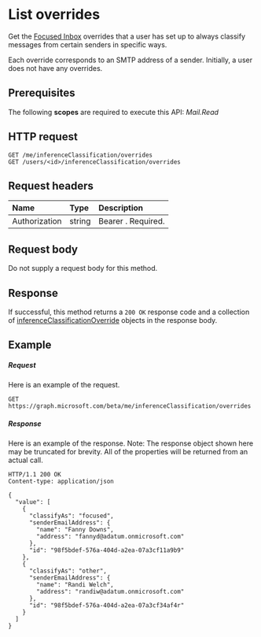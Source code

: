 # List overrides

Get the [Focused Inbox](../resources/manage_focused_inbox.md) overrides that a user has set up to always classify messages from certain senders in specific ways.

Each override corresponds to an SMTP address of a sender. Initially, a user does not have any overrides.
## Prerequisites
The following **scopes** are required to execute this API: *Mail.Read*
## HTTP request
<!-- { "blockType": "ignored" } -->
```http
GET /me/inferenceClassification/overrides
GET /users/<id>/inferenceClassification/overrides
```

## Request headers
| Name       | Type | Description|
|:---------------|:--------|:----------|
| Authorization  | string  | Bearer <token>. Required. |

## Request body
Do not supply a request body for this method.
## Response
If successful, this method returns a `200 OK` response code and a collection of [inferenceClassificationOverride](../resources/inferenceclassificationoverride.md) objects in the response body.
## Example
##### Request
Here is an example of the request.
<!-- {
  "blockType": "request",
  "name": "get_overrides"
}-->
```http
GET https://graph.microsoft.com/beta/me/inferenceClassification/overrides
```
##### Response
Here is an example of the response. Note: The response object shown here may be truncated for brevity. All of the properties will be returned from an actual call.
<!-- {
  "blockType": "response",
  "truncated": true,
  "@odata.type": "microsoft.graph.inferenceClassificationOverride",
  "isCollection": true
} -->
```http
HTTP/1.1 200 OK
Content-type: application/json

{
  "value": [
    {
      "classifyAs": "focused",
      "senderEmailAddress": {
        "name": "Fanny Downs",
        "address": "fannyd@adatum.onmicrosoft.com"
      },
      "id": "98f5bdef-576a-404d-a2ea-07a3cf11a9b9"
    },
    {
      "classifyAs": "other",
      "senderEmailAddress": {
        "name": "Randi Welch",
        "address": "randiw@adatum.onmicrosoft.com"
      },
      "id": "98f5bdef-576a-404d-a2ea-07a3cf34af4r"
    }
  ]
}
```

<!-- uuid: 8fcb5dbc-d5aa-4681-8e31-b001d5168d79
2015-10-25 14:57:30 UTC -->
<!-- {
  "type": "#page.annotation",
  "description": "List overrides",
  "keywords": "",
  "section": "documentation",
  "tocPath": ""
}-->